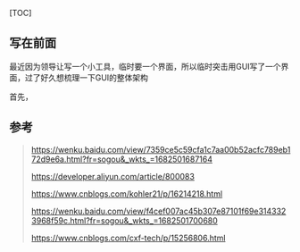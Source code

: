 [TOC]



## 写在前面

最近因为领导让写一个小工具，临时要一个界面，所以临时突击用GUI写了一个界面，过了好久想梳理一下GUI的整体架构



首先，



## 参考

>https://wenku.baidu.com/view/7359ce5c59cfa1c7aa00b52acfc789eb172d9e6a.html?fr=sogou&_wkts_=1682501687164
>
>https://developer.aliyun.com/article/800083
>
>https://www.cnblogs.com/kohler21/p/16214218.html
>
>https://wenku.baidu.com/view/f4cef007ac45b307e87101f69e3143323968f59c.html?fr=sogou&_wkts_=1682501700680
>
>https://www.cnblogs.com/cxf-tech/p/15256806.html

